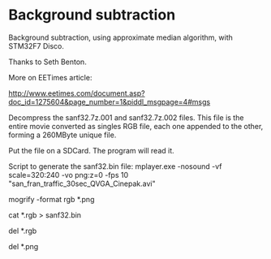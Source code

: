 # Background subtraction

Background subtraction, using approximate median algorithm, with STM32F7 Disco. 

Thanks to Seth Benton. 

More on EETimes article: 

http://www.eetimes.com/document.asp?doc_id=1275604&page_number=1&piddl_msgpage=4#msgs

Decompress the sanf32.7z.001 and sanf32.7z.002 files. 
This file is the entire movie converted as singles RGB file, each one appended to the other, forming a 260MByte unique file.

Put the file on a SDCard. The program will read it.

Script to generate the sanf32.bin file:
mplayer.exe -nosound -vf scale=320:240 -vo png:z=0 -fps 10 "san_fran_traffic_30sec_QVGA_Cinepak.avi"

mogrify -format rgb *.png

cat *.rgb > sanf32.bin

del *.rgb

del *.png
